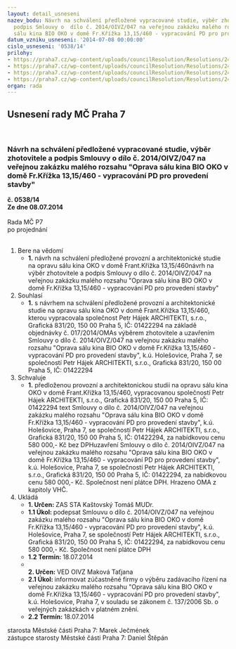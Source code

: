 ```yaml
---
layout: detail_usneseni
nazev_bodu: Návrh na schválení předložené vypracované studie, výběr zhotovitele a
  podpis Smlouvy o  dílo č. 2014/OIVZ/047 na veřejnou zakázku malého rozsahu "Oprava
  sálu kina BIO OKO v domě Fr.Křížka 13,15/460 - vypracování PD pro provedení stavby"
datum_vzniku_usneseni: '2014-07-08 00:00:00'
cislo_usneseni: '0538/14'
prilohy:
- https://praha7.cz/wp-content/uploads/councilResolution/Resolutions/24843/35-14-2._smlouva_o_d%c3%adlo_-_n%c3%a1vrh.doc
- https://praha7.cz/wp-content/uploads/councilResolution/Resolutions/24843/35-14-4._pln%c3%a1_moc.doc
- https://praha7.cz/wp-content/uploads/councilResolution/Resolutions/24843/35-14-5._v%c3%bdzva.doc
- https://praha7.cz/wp-content/uploads/councilResolution/Resolutions/24843/35-14-7._v%c3%bdpis_z_obchodn%c3%adho_rejst%c5%99%c3%adku_ze_dne_26.6.2014.pdf
organ: rada
---
```

<div id="ucUsn_pList" class="usn">
	<span><h2>Usnesení rady MČ Praha 7 </h2>
<br></span><div class="standBody">
<span><h3>Návrh na schválení předložené vypracované studie, výběr zhotovitele a podpis Smlouvy o  dílo č. 2014/OIVZ/047 na veřejnou zakázku malého rozsahu "Oprava sálu kina BIO OKO v domě Fr.Křížka 13,15/460 - vypracování PD pro provedení stavby"</h3></span><div class="center">
		<strong>č. 0538/14</strong><br>
	</div>
<div class="center">
		<strong>Ze dne 08.07.2014</strong><br><br>
	</div>Rada MČ P7<br> po projednání<br><br><ol>
<li>Bere na vědomí<ul><li>
<strong>1.</strong> návrh na schválení předložené provozní a architektonické studie na opravu sálu kina OKO v domě Frant.Křížka 13,15/460návrh na výběr zhotovitele a podpis Smlouvy o  dílo č. 2014/OIVZ/047 na veřejnou zakázku malého rozsahu "Oprava sálu kina BIO OKO v domě Fr.Křížka 13,15/460 - vypracování PD pro provedení stavby"</li></ul>
</li>
<li>Souhlasí<ul><li>
<strong>1.</strong> s návrhem na schválení předložené provozní a architektonické studie na opravu sálu kina OKO v domě Frant.Křížka 13,15/460, kterou vypracovala společnost Petr Hájek ARCHITEKTI, s.r.o., Grafická 831/20, 150 00 Praha 5, IČ: 01422294 na základě objednávky č. 017/2014/OMAs výběrem zhotovitele a uzavřením Smlouvy o  dílo č. 2014/OIVZ/047 na veřejnou zakázku malého rozsahu "Oprava sálu kina BIO OKO v domě Fr.Křížka 13,15/460 - vypracování PD pro provedení stavby", k.ú. Holešovice, Praha 7, se společností Petr Hájek ARCHITEKTI, s.r.o., Grafická 831/20, 150 00 Praha 5, IČ: 01422294  </li></ul>
</li>
<li>Schvaluje<ul><li>
<strong>1.</strong> předloženou provozní a architektonickou studii na opravu sálu kina OKO v domě Frant.Křížka 13,15/460, vypracovanou společností Petr Hájek ARCHITEKTI, s.r.o., Grafická 831/20, 150 00 Praha 5, IČ: 01422294 text  Smlouvy o  dílo č. 2014/OIVZ/047 na veřejnou zakázku malého rozsahu "Oprava sálu kina BIO OKO v domě Fr.Křížka 13,15/460 - vypracování PD pro provedení stavby", k.ú. Holešovice, Praha 7, se společností Petr Hájek ARCHITEKTI, s.r.o., Grafická 831/20, 150 00 Praha 5, IČ: 01422294, za nabídkovou cenu  580 000,- Kč bez DPHuzavření   Smlouvy o  dílo č. 2014/OIVZ/047 na veřejnou zakázku malého rozsahu "Oprava sálu kina BIO OKO v domě Fr.Křížka 13,15/460 - vypracování PD pro provedení stavby", k.ú. Holešovice, Praha 7, se společností Petr Hájek ARCHITEKTI, s.r.o., Grafická 831/20, 150 00 Praha 5, IČ: 01422294, za nabídkovou cenu  580 000,- Kč. Společnost není plátce DPH. Hrazeno OMA z kapitoly VHČ.</li></ul>
</li>
<li>Ukládá<ul>
<li>
<strong>1. Určen: </strong>ZAS STA Kaštovský Tomáš MUDr.</li>
<li>
<strong>1.1 Úkol: </strong>podepsat  Smlouvu o  dílo č. 2014/OIVZ/047 na veřejnou zakázku malého rozsahu "Oprava sálu kina BIO OKO v domě Fr.Křížka 13,15/460 - vypracování PD pro provedení stavby", k.ú. Holešovice, Praha 7, se společností Petr Hájek ARCHITEKTI, s.r.o., Grafická 831/20, 150 00 Praha 5, IČ: 01422294, za nabídkovou cenu 580 000,- Kč. Společnost není plátce DPH</li>
<li>
<strong>1.2 Termín: </strong>18.07.2014</li>
<li>
<strong><br>2. Určen: </strong>VED OIVZ Maková Taťjana</li>
<li>
<strong>2.1 Úkol: </strong>informovat zúčastněné firmy o výběru zadávacího řízení na veřejnou zakázku malého rozsahu "Oprava sálu kina BIO OKO v domě Fr.Křížka 13,15/460 - vypracování PD pro provedení stavby", k.ú. Holešovice, Praha 7, v souladu se zákonem č. 137/2006 Sb. o veřejných zakázkách v platném znění.</li>
<li>
<strong>2.2 Termín: </strong>18.07.2014</li>
</ul>
</li>
</ol>starosta Městské části Praha 7: Marek Ječmének<br>zástupce starosty Městské části Praha 7: Daniel Štěpán 
</div>
</div>